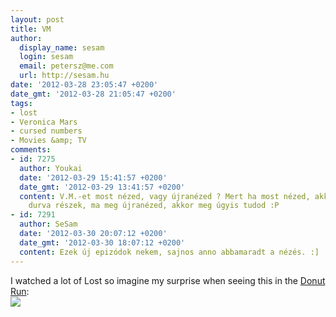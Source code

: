 ```yaml
---
layout: post
title: VM
author:
  display_name: sesam
  login: sesam
  email: petersz@me.com
  url: http://sesam.hu
date: '2012-03-28 23:05:47 +0200'
date_gmt: '2012-03-28 21:05:47 +0200'
tags:
- lost
- Veronica Mars
- cursed numbers
- Movies &amp; TV
comments:
- id: 7275
  author: Youkai
  date: '2012-03-29 15:41:57 +0200'
  date_gmt: '2012-03-29 13:41:57 +0200'
  content: V.M.-et most nézed, vagy újranézed ? Mert ha most nézed, akkor  még lesznek
    durva részek, ma meg újranézed, akkor meg úgyis tudod :P
- id: 7291
  author: SeSam
  date: '2012-03-30 20:07:12 +0200'
  date_gmt: '2012-03-30 18:07:12 +0200'
  content: Ezek új epizódok nekem, sajnos anno abbamaradt a nézés. :]
---
```


I watched a lot of Lost so imagine my surprise when seeing this in the [Donut Run](http://en.wikipedia.org/wiki/Donut_Run):  
[![](http://sesam.hu/wp-content/uploads/2012/03/vlcsnap-2012-03-28-22h50m50s231.png)](http://sesam.hu/wp-content/uploads/2012/03/vlcsnap-2012-03-28-22h50m50s231.png)
